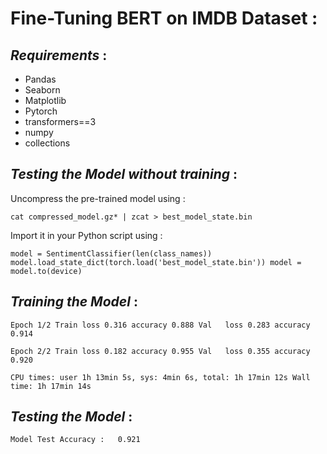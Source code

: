 # Fine-Tuning BERT on IMDB Dataset :

## ***Requirements*** :

* Pandas
* Seaborn
* Matplotlib
* Pytorch
* transformers==3
* numpy
* collections

## ***Testing the Model without training*** :

Uncompress the pre-trained model using :

`cat compressed_model.gz* | zcat > best_model_state.bin`

Import it in your Python script using :

`
model = SentimentClassifier(len(class_names))
model.load_state_dict(torch.load('best_model_state.bin'))
model = model.to(device)
`

## ***Training the Model*** :


`Epoch 1/2
Train loss 0.316 accuracy 0.888
Val   loss 0.283 accuracy 0.914`

`Epoch 2/2
Train loss 0.182 accuracy 0.955
Val   loss 0.355 accuracy 0.920`

`CPU times: user 1h 13min 5s, sys: 4min 6s, total: 1h 17min 12s
Wall time: 1h 17min 14s`


## ***Testing the Model*** :


`
Model Test Accuracy :   0.921
`
